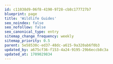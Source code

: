 ```yaml
---
id: c11038d9-06f8-4190-9728-cb8c177727b7
blueprint: page
title: 'Wildlife Guides'
seo_noindex: false
seo_nofollow: false
seo_canonical_type: entry
sitemap_change_frequency: weekly
sitemap_priority: 0.5
parent: 5e58530c-ed37-48dc-a615-9a320ab6f0b3
updated_by: a675cf36-f153-4a24-9195-29b6eccb8c3a
updated_at: 1709029834
---
```

